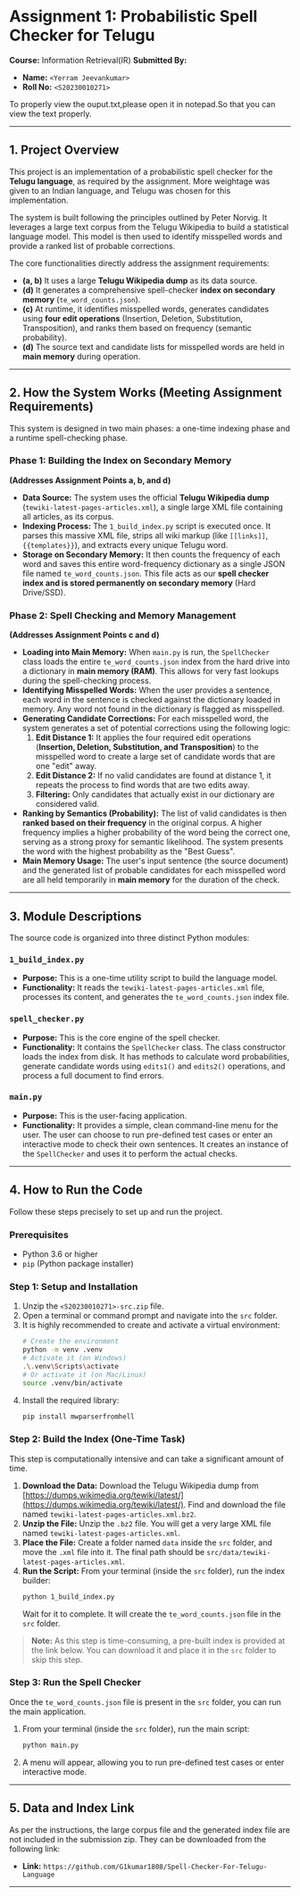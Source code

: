 # Assignment 1: Probabilistic Spell Checker for Telugu

**Course:** Information Retrieval(IR)
**Submitted By:**

- **Name:** `<Yerram Jeevankumar>`
- **Roll No:** `<S20230010271>`

To properly view the ouput.txt,please open it in notepad.So that you can view the text properly.

---

## 1. Project Overview

This project is an implementation of a probabilistic spell checker for the **Telugu language**, as required by the assignment. More weightage was given to an Indian language, and Telugu was chosen for this implementation.

The system is built following the principles outlined by Peter Norvig. It leverages a large text corpus from the Telugu Wikipedia to build a statistical language model. This model is then used to identify misspelled words and provide a ranked list of probable corrections.

The core functionalities directly address the assignment requirements:

- **(a, b)** It uses a large **Telugu Wikipedia dump** as its data source.
- **(d)** It generates a comprehensive spell-checker **index on secondary memory** (`te_word_counts.json`).
- **(c)** At runtime, it identifies misspelled words, generates candidates using **four edit operations** (Insertion, Deletion, Substitution, Transposition), and ranks them based on frequency (semantic probability).
- **(d)** The source text and candidate lists for misspelled words are held in **main memory** during operation.

---

## 2. How the System Works (Meeting Assignment Requirements)

This system is designed in two main phases: a one-time indexing phase and a runtime spell-checking phase.

### Phase 1: Building the Index on Secondary Memory

**(Addresses Assignment Points a, b, and d)**

- **Data Source:** The system uses the official **Telugu Wikipedia dump** (`tewiki-latest-pages-articles.xml`), a single large XML file containing all articles, as its corpus.
- **Indexing Process:** The `1_build_index.py` script is executed once. It parses this massive XML file, strips all wiki markup (like `[[links]]`, `{{templates}}`), and extracts every unique Telugu word.
- **Storage on Secondary Memory:** It then counts the frequency of each word and saves this entire word-frequency dictionary as a single JSON file named `te_word_counts.json`. This file acts as our **spell checker index and is stored permanently on secondary memory** (Hard Drive/SSD).

### Phase 2: Spell Checking and Memory Management

**(Addresses Assignment Points c and d)**

- **Loading into Main Memory:** When `main.py` is run, the `SpellChecker` class loads the entire `te_word_counts.json` index from the hard drive into a dictionary in **main memory (RAM)**. This allows for very fast lookups during the spell-checking process.
- **Identifying Misspelled Words:** When the user provides a sentence, each word in the sentence is checked against the dictionary loaded in memory. Any word not found in the dictionary is flagged as misspelled.
- **Generating Candidate Corrections:** For each misspelled word, the system generates a set of potential corrections using the following logic:
  1.  **Edit Distance 1:** It applies the four required edit operations (**Insertion, Deletion, Substitution, and Transposition**) to the misspelled word to create a large set of candidate words that are one "edit" away.
  2.  **Edit Distance 2:** If no valid candidates are found at distance 1, it repeats the process to find words that are two edits away.
  3.  **Filtering:** Only candidates that actually exist in our dictionary are considered valid.
- **Ranking by Semantics (Probability):** The list of valid candidates is then **ranked based on their frequency** in the original corpus. A higher frequency implies a higher probability of the word being the correct one, serving as a strong proxy for semantic likelihood. The system presents the word with the highest probability as the "Best Guess".
- **Main Memory Usage:** The user's input sentence (the source document) and the generated list of probable candidates for each misspelled word are all held temporarily in **main memory** for the duration of the check.

---

## 3. Module Descriptions

The source code is organized into three distinct Python modules:

### `1_build_index.py`

- **Purpose:** This is a one-time utility script to build the language model.
- **Functionality:** It reads the `tewiki-latest-pages-articles.xml` file, processes its content, and generates the `te_word_counts.json` index file.

### `spell_checker.py`

- **Purpose:** This is the core engine of the spell checker.
- **Functionality:** It contains the `SpellChecker` class. The class constructor loads the index from disk. It has methods to calculate word probabilities, generate candidate words using `edits1()` and `edits2()` operations, and process a full document to find errors.

### `main.py`

- **Purpose:** This is the user-facing application.
- **Functionality:** It provides a simple, clean command-line menu for the user. The user can choose to run pre-defined test cases or enter an interactive mode to check their own sentences. It creates an instance of the `SpellChecker` and uses it to perform the actual checks.

---

## 4. How to Run the Code

Follow these steps precisely to set up and run the project.

### Prerequisites

- Python 3.6 or higher
- `pip` (Python package installer)

### Step 1: Setup and Installation

1.  Unzip the `<S20230010271>-src.zip` file.
2.  Open a terminal or command prompt and navigate into the `src` folder.
3.  It is highly recommended to create and activate a virtual environment:
    ```bash
    # Create the environment
    python -m venv .venv
    # Activate it (on Windows)
    .\.venv\Scripts\activate
    # Or activate it (on Mac/Linux)
    source .venv/bin/activate
    ```
4.  Install the required library:
    ```bash
    pip install mwparserfromhell
    ```

### Step 2: Build the Index (One-Time Task)

This step is computationally intensive and can take a significant amount of time.

1.  **Download the Data:** Download the Telugu Wikipedia dump from [https://dumps.wikimedia.org/tewiki/latest/](https://dumps.wikimedia.org/tewiki/latest/). Find and download the file named `tewiki-latest-pages-articles.xml.bz2`.
2.  **Unzip the File:** Unzip the `.bz2` file. You will get a very large XML file named `tewiki-latest-pages-articles.xml`.
3.  **Place the File:** Create a folder named `data` inside the `src` folder, and move the `.xml` file into it. The final path should be `src/data/tewiki-latest-pages-articles.xml`.
4.  **Run the Script:** From your terminal (inside the `src` folder), run the index builder:
    ```bash
    python 1_build_index.py
    ```
    Wait for it to complete. It will create the `te_word_counts.json` file in the `src` folder.

> **Note:** As this step is time-consuming, a pre-built index is provided at the link below. You can download it and place it in the `src` folder to skip this step.

### Step 3: Run the Spell Checker

Once the `te_word_counts.json` file is present in the `src` folder, you can run the main application.

1.  From your terminal (inside the `src` folder), run the main script:
    ```bash
    python main.py
    ```
2.  A menu will appear, allowing you to run pre-defined test cases or enter interactive mode.

---

## 5. Data and Index Link

As per the instructions, the large corpus file and the generated index file are not included in the submission zip. They can be downloaded from the following link:

- **Link:** `https://github.com/G1kumar1808/Spell-Checker-For-Telugu-Language`

---
